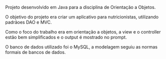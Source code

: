 Projeto desenvolvido em Java para a disciplina de Orientação a Objetos.

O objetivo do projeto era criar um aplicativo para nutricionistas, utilizando padrãoes DAO e MVC.

Como o foco do trabalho era em orientação a objetos, a view e o controller estão bem simplificados e o output é mostrado no prompt.

O banco de dados utilizado foi o MySQL, a modelagem seguiu as normas formais de bancos de dados.
